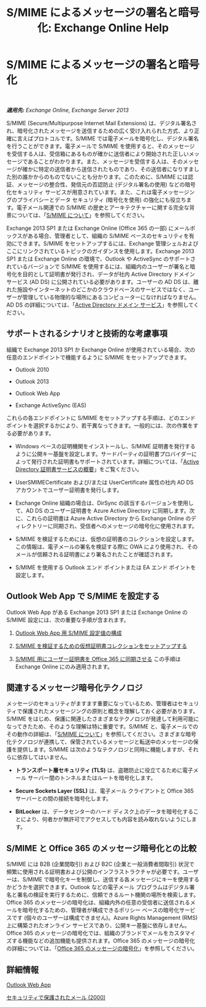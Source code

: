 ﻿---
title: 'S/MIME によるメッセージの署名と暗号化: Exchange Online Help'
TOCTitle: S/MIME によるメッセージの署名と暗号化
ms:assetid: 887c710b-0ec6-4ff0-8065-5f05f74afef3
ms:mtpsurl: https://technet.microsoft.com/ja-jp/library/Dn626158(v=EXCHG.150)
ms:contentKeyID: 61212680
ms.date: 05/22/2018
mtps_version: v=EXCHG.150
ms.translationtype: HT
---

# S/MIME によるメッセージの署名と暗号化

 

_**適用先:** Exchange Online, Exchange Server 2013_

S/MIME (Secure/Multipurpose Internet Mail Extensions) は、デジタル署名され、暗号化されたメッセージを送信するための広く受け入れられた方式、より正確に言えばプロトコルです。S/MIME では電子メールを暗号化し、デジタル署名を行うことができます。電子メールで S/MIME を使用すると、そのメッセージを受信する人は、受信箱にあるものが確かに送信者により開始された正しいメッセージであることがわかります。また、メッセージを受信する人は、そのメッセージが確かに特定の送信者から送信されたものであり、その送信者になりすました別の誰かからのものでないことも分かります。このために、S/MIME には認証、メッセージの整合性、発信元の否認防止 (デジタル署名の使用) などの暗号化セキュリティ サービスが用意されています。また、これは電子メッセージングのプライバシーとデータ セキュリティ (暗号化を使用) の強化にも役立ちます。電子メール関連での S/MIME の歴史とアーキテクチャーに関する完全な背景については、「[S/MIME について](https://go.microsoft.com/fwlink/?linkid=393948)」を参照してください。

Exchange 2013 SP1 または Exchange Online (Office 365 の一部) にメールボックスがある場合、管理者として、組織の S/MIME ベースのセキュリティを有効にできます。S/MIME をセットアップするには、Exchange 管理シェルおよびここにリンクされているトピックのガイダンスを使用します。Exchange 2013 SP1 または Exchange Online の環境で、Outlook や ActiveSync のサポートされているバージョンで S/MIME を使用するには、組織内のユーザーが署名と暗号化を目的として証明書が発行され、データが社内 Active Directory ドメイン サービス (AD DS) に公開されている必要があります。ユーザーの AD DS は、離れた施設やインターネットのどこかのクラウドベースのサービスではなく、ユーザーが管理している物理的な場所にあるコンピューターになければなりません。AD DS の詳細については、「[Active Directory ドメイン サービス](https://go.microsoft.com/fwlink/?linkid=394064)」を参照してください。

## サポートされるシナリオと技術的な考慮事項

組織で Exchange 2013 SP1 か Exchange Online が使用されている場合、次の任意のエンドポイントで機能するように S/MIME をセットアップできます。

  - Outlook 2010

  - Outlook 2013

  - Outlook Web App

  - Exchange ActiveSync (EAS)

これらの各エンドポイントに S/MIME をセットアップする手順は、どのエンドポイントを選択するかにより、若干異なってきます。一般的には、次の作業をする必要があります。

  - Windows ベースの証明機関をインストールし、S/MIME 証明書を発行するように公開キー基盤を設定します。サードパーティの証明書プロバイダーによって発行された証明書もサポートされています。詳細については、「[Active Directory 証明書サービスの概要](https://technet.microsoft.com/library/hh831740.aspx)」をご覧ください。

  - UserSMIMECertificate および/または UserCertificate 属性の社内 AD DS アカウントでユーザー証明書を発行します。

  - Exchange Online 組織の場合は、DirSync の該当するバージョンを使用して、AD DS のユーザー証明書を Azure Active Directory に同期します。次に、これらの証明書は Azure Active Directory から Exchange Online のディレクトリーに同期され、受信者へのメッセージの暗号化に使用されます。

  - S/MIME を検証するためには、仮想の証明書のコレクションを設定します。この情報は、電子メールの署名を検証する際に OWA により使用され、そのメールが信頼される証明書により署名されたことが確認されます。

  - S/MIME を使用する Outlook エンド ポイントまたは EA エンド ポイントを設定します。

## Outlook Web App で S/MIME を設定する

Outlook Web App がある Exchange 2013 SP1 または Exchange Online の S/MIME 設定には、次の重要な手順が含まれます。

1.  [Outlook Web App 用 S/MIME 設定値の構成](configure-s-mime-settings-for-outlook-web-app-exchange-2013-help.md)

2.  [S/MIME を検証するための仮想証明書コレクションをセットアップする](set-up-virtual-certificate-collection-to-validate-s-mime-exchange-2013-help.md)

3.  [S/MIME 用にユーザー証明書を Office 365 に同期させる](https://technet.microsoft.com/ja-jp/library/dn626159\(v=exchg.150\)) この手順は Exchange Online にのみ適用されます。

## 関連するメッセージ暗号化テクノロジ

メッセージのセキュリティがますます重要になっているため、管理者はセキュリティで保護されたメッセージングの原則と概念を理解しておく必要があります。S/MIME をはじめ、保護に関連したさまざまなテクノロジが発達して利用可能になってきたため、そのような理解は特に重要です。S/MIME と、電子メールでのその動作の詳細は、「[S/MIME について](https://go.microsoft.com/fwlink/?linkid=393948)」を参照してください。さまざまな暗号化テクノロジが連携して、保管されているメッセージと転送中のメッセージの保護を提供します。S/MIME は次のようなテクノロジと同時に機能しますが、それらに依存してはいません。

  -  
    **トランスポート層セキュリティ (TLS)** は、盗聴防止に役立てるために電子メール サーバー間のトンネルまたはルートを暗号化します。

  -  
    **Secure Sockets Layer (SSL)** は、電子メール クライアントと Office 365 サーバーとの間の接続を暗号化します。

  -  
    **BitLocker** は、データセンターのハード ディスク上のデータを暗号化することにより、何者かが無許可でアクセスしても内容を読み取れないようにします。

## S/MIME と Office 365 のメッセージ暗号化との比較

S/MIME には B2B (企業間取引) および B2C (企業と一般消費者間取引) 状況で頻繁に使用される証明書および公開のインフラストラクチャが必要です。ユーザーは、S/MIME で暗号化キーを制御し、送信する各メッセージにキーを使用するかどうかを選択できます。Outlook などの電子メール プログラムはデジタル署名と署名の検証を実行するために、信頼できるルート機関の場所を検索します。Office 365 のメッセージの暗号化は、組織内外の任意の受信者に送信されるメールを暗号化するための、管理者が構成できるポリシー ベースの暗号化サービスです (個々のユーザーは構成できません)。Azure Rights Management (RMS) 上に構築されたオンライン サービスであり、公開キー基盤に依存しません。Office 365 のメッセージの暗号化では、組織のブランドでメールをカスタマイズする機能などの追加機能も提供されます。Office 365 のメッセージの暗号化の詳細については、「[Office 365 のメッセージの暗号化](https://go.microsoft.com/fwlink/?linkid=392525)」を参照してください。

## 詳細情報

[Outlook Web App](outlook-web-app-exchange-2013-help.md)

[セキュリティで保護されたメール (2000)](https://technet.microsoft.com/ja-jp/library/cc962043.aspx)

